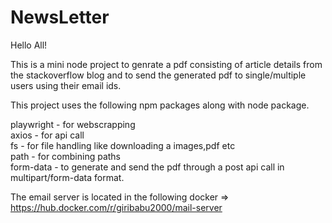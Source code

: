 # NewsLetter

Hello All!

This is a mini node project to genrate a pdf consisting of article details from the stackoverflow blog and to send the generated pdf to single/multiple users using their email ids.

This project uses the following npm packages along with node package.

playwright - for webscrapping<br>
axios - for api call<br>
fs - for file handling like downloading a images,pdf etc<br>
path - for combining paths<br>
form-data - to generate and send the pdf through a post api call in multipart/form-data format.<br>

The email server is located in the following docker => https://hub.docker.com/r/giribabu2000/mail-server
